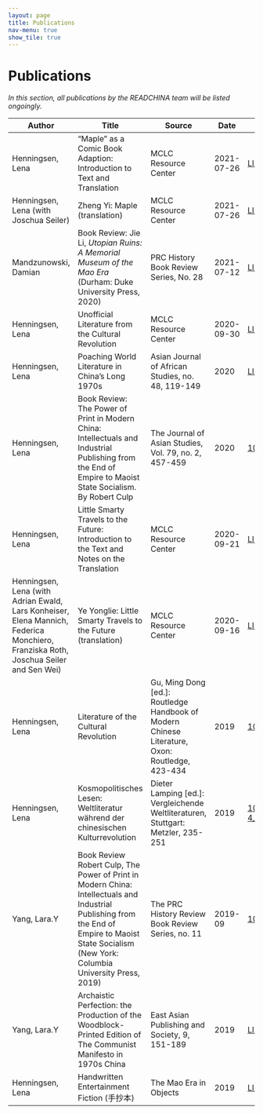 ```yaml
---
layout: page
title: Publications
nav-menu: true
show_tile: true
---
```

# Publications
*In this section, all publications by the READCHINA team will be listed ongoingly.*

<!-- Please use a unified citation style  -->

<div class="table-wrapper">
	<table>
		<thead>
			<tr>
				<th>Author</th>
				<th>Title</th>
				<th>Source</th>
				<th>Date</th>
				<th>DOI / Link</th>
			</tr>
		</thead>
		<tbody>
		<tr>
			<td>Henningsen, Lena</td>				
			<td>“Maple” as a Comic Book Adaption: Introduction to Text and Translation</td>
			<td>MCLC Resource Center</td>
			<td>2021-07-26</td>
			<td><a href="https://u.osu.edu/mclc/online-series/maple-intro/" target="_blank" rel="noopener noreferrer">LINK</a></td>
		</tr>
		<tr>
			<td>Henningsen, Lena (with Joschua Seiler)</td>				
			<td>Zheng Yi: Maple (translation)</td>
			<td>MCLC Resource Center</td>
			<td>2021-07-26</td>
			<td><a href="https://u.osu.edu/mclc/online-series/maple/" target="_blank" rel="noopener noreferrer">LINK</a></td>
		</tr>
		<tr>
			<td>Mandzunowski, Damian</td>				
			<td>Book Review: Jie Li, <i>Utopian Ruins: A Memorial Museum of the Mao Era</i> (Durham: Duke University Press, 2020)</td>
			<td>PRC History Book Review Series, No. 28</td>
			<td>2021-07-12</td>
			<td><a href="http://prchistory.org/wp-content/uploads/2021/07/Jie_Li_review.pdf" target="_blank" rel="noopener noreferrer">LINK</a></td>
		</tr>
			<tr>
				<td>Henningsen, Lena</td>				
				<td>Unofficial Literature from the Cultural Revolution</td>
				<td>MCLC Resource Center</td>
				<td>2020-09-30</td>
				<td><a href="https://u.osu.edu/mclc/log-in/" target="_blank" rel="noopener noreferrer">LINK</a></td>
			</tr>
			<tr>
				<td>Henningsen, Lena</td>				
				<td>Poaching World Literature in China’s Long 1970s</td>
				<td>Asian Journal of African Studies, no. 48, 119-149</td>
				<td>2020</td>
				<td><a href="https://www.researchgate.net/publication/342521654_POACHING_WORLD_LITERATURE_IN_CHINA%27S_LONG_1970s_Asian_Journal_of_African_Studies" target="_blank" rel="noopener noreferrer">LINK</a></td>
			</tr>
			<tr>
				<td>Henningsen, Lena</td>				
				<td>Book Review: The Power of Print in Modern China: Intellectuals and Industrial Publishing from the End of Empire to Maoist State Socialism. By Robert Culp</td>
				<td>The Journal of Asian Studies, Vol. 79, no. 2, 457-459</td>
				<td>2020</td>
				<td><a href="https://doi.org/10.1017/S002191182000008X" target="_blank" rel="noopener noreferrer">10.1017/S002191182000008X</a></td>
			</tr>
			<tr>
				<td>Henningsen, Lena</td>				
				<td>Little Smarty Travels to the Future: Introduction to the Text and Notes on the Translation</td>
				<td>MCLC Resource Center</td>
				<td>2020-09-21</td>
				<td><a href="https://u.osu.edu/mclc/online-series/little-smarty-intro/" target="_blank" rel="noopener noreferrer">LINK</a></td>
			</tr>
			<tr>
				<td>Henningsen, Lena (with Adrian Ewald, Lars Konheiser, Elena Mannich, Federica Monchiero, Franziska Roth, Joschua Seiler and Sen Wei)</td>				
				<td>Ye Yonglie: Little Smarty Travels to the Future (translation)</td>
				<td>MCLC Resource Center</td>
				<td>2020-09-16</td>
				<td><a href="https://u.osu.edu/mclc/online-series/little-smarty-travels-to-the-future/" target="_blank" rel="noopener noreferrer">LINK</a></td>
			</tr>
			<tr>
				<td>Henningsen, Lena</td>				
				<td>Literature of the Cultural Revolution</td>
				<td>Gu, Ming Dong [ed.]: Routledge Handbook of Modern Chinese Literature, Oxon: Routledge, 423-434</td>
				<td>2019</td>
				<td><a href="https://www.routledgehandbooks.com/doi/10.4324/9781315626994-34" target="_blank" rel="noopener noreferrer">10.4324/9781315626994-34</a></td>
			</tr>
			<tr>
				<td>Henningsen, Lena</td>
				<td>Kosmopolitisches Lesen: Weltliteratur während der chinesischen Kulturrevolution</td>
				<td>Dieter Lamping [ed.]: Vergleichende Weltliteraturen, Stuttgart: Metzler, 235-251</td>
				<td>2019</td>
				<td><a href="https://doi.org/10.1007/978-3-476-04925-4_16" target="_blank" rel="noopener noreferrer">10.1007/978-3-476-04925-4_16</a></td>
			</tr>
			<tr>
				<td>Yang, Lara.Y</td>
				<td>Book Review Robert Culp, The Power of Print in Modern China: Intellectuals and Industrial Publishing from the End of Empire to Maoist State Socialism (New York: Columbia University Press, 2019)</td>
				<td>The PRC History Review Book Review Series, no. 11</td>
				<td>2019-09</td>
				<td><a href="https://doi.org/10.1163/22106286-12341334" target="_blank" rel="noopener noreferrer">10.1163/22106286-12341334</a></td>
			</tr>
					<tr>
				<td>Yang, Lara.Y</td>
				<td>Archaistic Perfection: the Production of the Woodblock-Printed Edition of The Communist Manifesto in 1970s China</td>
				<td>East Asian Publishing and Society, 9, 151-189</td>
				<td>2019</td>
				<td><a href="http://prchistory.org/wp-content/uploads/2019/09/Culp_review.pdf" target="_blank" rel="noopener noreferrer">LINK</a></td>
			</tr>
			<tr>
				<td>Henningsen, Lena</td>				
				<td>Handwritten Entertainment Fiction (手抄本)</td>
				<td>The Mao Era in Objects</td>
				<td>2019</td>
				<td><a href="https://maoeraobjects.ac.uk/object-biographies/handwritten-entertainment-fiction-手抄本/" target="_blank" rel="noopener noreferrer">LINK</a></td>
			</tr>
		</tbody>
	</table>
</div>
